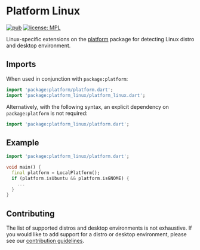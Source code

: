 # Platform Linux

[![pub](https://img.shields.io/pub/v/platform_linux.svg)](https://pub.dev/packages/platform_linux)
[![license: MPL](https://img.shields.io/badge/license-MPL-magenta.svg)](https://opensource.org/licenses/MPL-2.0)

Linux-specific extensions on the [platform](https://pub.dev/packages/platform)
package for detecting Linux distro and desktop environment.

## Imports

When used in conjunction with `package:platform`:
```dart
import 'package:platform/platform.dart';
import 'package:platform_linux/platform_linux.dart';
```

Alternatively, with the following syntax, an explicit dependency on
`package:platform` is not required:
```dart
import 'package:platform_linux/platform.dart';
```

## Example

```dart
import 'package:platform_linux/platform.dart';

void main() {
  final platform = LocalPlatform();
  if (platform.isUbuntu && platform.isGNOME) {
    ...
  }
}
```

## Contributing

The list of supported distros and desktop environments is not exhaustive. If you
would like to add support for a distro or desktop environment, please see our
[contribution guidelines](CONTRIBUTING.md).
